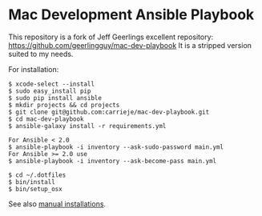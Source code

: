 # Mac Development Ansible Playbook

This repository is a fork of Jeff Geerlings excellent repository: https://github.com/geerlingguy/mac-dev-playbook
It is a stripped version suited to my needs.

For installation:
 
    $ xcode-select --install
    $ sudo easy_install pip
    $ sudo pip install ansible
    $ mkdir projects && cd projects
    $ git clone git@github.com:carrieje/mac-dev-playbook.git
    $ cd mac-dev-playbook
    $ ansible-galaxy install -r requirements.yml
    
    For Ansible < 2.0
    $ ansible-playbook -i inventory --ask-sudo-password main.yml 
    For Ansible >= 2.0 use 
    $ ansible-playbook -i inventory --ask-become-pass main.yml 
    
    $ cd ~/.dotfiles
    $ bin/install
    $ bin/setup_osx

See also [manual installations](others.md).
